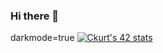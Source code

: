 ### Hi there 👋

<!--
**Neryss/Neryss** is a ✨ _special_ ✨ repository because its `README.md` (this file) appears on your GitHub profile.

Here are some ideas to get you started:

- 🔭 I’m currently working on ...
- 🌱 I’m currently learning ...
- 👯 I’m looking to collaborate on ...
- 🤔 I’m looking for help with ...
- 💬 Ask me about ...
- 📫 How to reach me: ...
- 😄 Pronouns: ...
- ⚡ Fun fact: ...
-->
darkmode=true
[![Ckurt's 42 stats](https://badge42.herokuapp.com/api/stats/ckurt)](https://github.com/JaeSeoKim/badge42)
